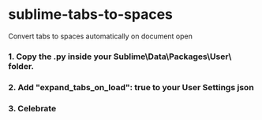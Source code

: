 # sublime-tabs-to-spaces
Convert tabs to spaces automatically on document open

### 1. Copy the .py inside your Sublime\Data\Packages\User\ folder.
### 2. Add "expand_tabs_on_load": true to your User Settings json
### 3. Celebrate
